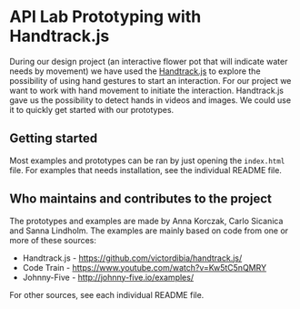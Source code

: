 # API Lab Prototyping with Handtrack.js

During our design project (an interactive flower pot that will indicate water needs by movement) we have used the [Handtrack.js](https://victordibia.com/handtrack.js/) to explore the possibility of using hand gestures to start an interaction. For our project we want to work with hand movement to initiate the interaction. Handtrack.js gave us the possibility to detect hands in videos and images. We could use it to quickly get started with our prototypes.

## Getting started

Most examples and prototypes can be ran by just opening the `index.html` file. 
For examples that needs installation, see the individual README file.

## Who maintains and contributes to the project

The prototypes and examples are made by Anna Korczak, Carlo Sicanica and Sanna Lindholm. The examples are mainly based on code from one or more of these sources:  

- Handtrack.js - https://github.com/victordibia/handtrack.js/
- Code Train - https://www.youtube.com/watch?v=Kw5tC5nQMRY
- Johnny-Five - http://johnny-five.io/examples/

For other sources, see each individual README file.


